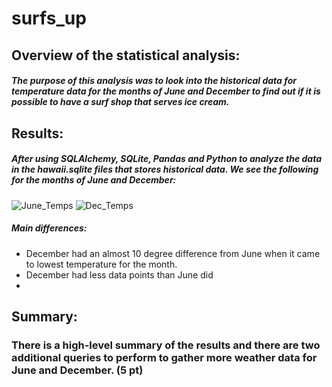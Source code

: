 # surfs_up

## Overview of the statistical analysis:

##### The purpose of this analysis was to look into the historical data for temperature data for the months of June and December to find out if it is possible to have a surf shop that serves ice cream.

## Results:
##### After using SQLAlchemy, SQLite, Pandas and Python to analyze the data in the hawaii.sqlite files that stores historical data. We see the following for the months of June and December:

![June_Temps](https://user-images.githubusercontent.com/92561003/146688842-80f9d71e-2603-4c53-8f76-1a778cd2f5a1.png)
![Dec_Temps](https://user-images.githubusercontent.com/92561003/146688851-7a1a5332-9b40-4258-bbe8-14a9f16bb5f4.png)


##### Main differences:
* December had an almost 10 degree difference from June when it came to lowest temperature for the month.
* December had less data points than June did 
*


## Summary:
### There is a high-level summary of the results and there are two additional queries to perform to gather more weather data for June and December. (5 pt)
